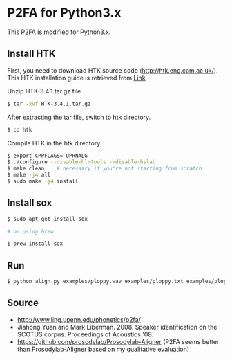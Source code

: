 # P2FA for Python3.x

This P2FA is modified for Python3.x.

## Install HTK
First, you need to download HTK source code (http://htk.eng.cam.ac.uk/).
This HTK installation guide is retrieved from [Link](https://github.com/prosodylab/Prosodylab-Aligner)  

Unzip HTK-3.4.1.tar.gz file

```bash
$ tar -xvf HTK-3.4.1.tar.gz
```

After extracting the tar file, switch to htk directory.

```bash
$ cd htk
```

Compile HTK in the htk directory.

```bash
$ export CPPFLAGS=-UPHNALG
$ ./configure --disable-hlmtools --disable-hslab
$ make clean    # necessary if you're not starting from scratch
$ make -j4 all
$ sudo make -j4 install
```

## Install sox

```bash
$ sudo apt-get install sox

# or using brew

$ brew install sox
```

## Run

```bash
$ python align.py examples/ploppy.wav examples/ploppy.txt examples/ploppy.TextGrid
```


## Source
- http://www.ling.upenn.edu/phonetics/p2fa/
- Jiahong Yuan and Mark Liberman. 2008. Speaker identification on the SCOTUS corpus. Proceedings of Acoustics '08.
- https://github.com/prosodylab/Prosodylab-Aligner (P2FA seems better than Prosodylab-Aligner based on my qualitative evaluation)
